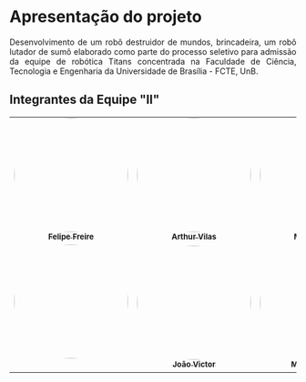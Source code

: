 
# Apresentação do projeto

<div style="text-align: justify;">
<p>
Desenvolvimento de um robô destruidor de mundos, brincadeira, um robô lutador de sumô elaborado como parte do processo seletivo para admissão da equipe de robótica Titans concentrada na Faculdade de Ciência, Tecnologia e Engenharia da Universidade de Brasília - FCTE, UnB.
</p>
</div>

## Integrantes da Equipe "II"

<table>

<tr>
    <tr>
    <td align="center"><a href="https://github.com/FelipeFreire-gf"><img style="border-radius: 60%;" src="https://avatars.githubusercontent.com/u/62055315?v=4" width="200px;" alt=""/><br /><sub><b>Felipe Freire</b></sub></a><br />
    <td align="center"><a href="https://github.com/arthurvbl"><img style="border-radius: 60%;" src="https://avatars.githubusercontent.com/u/186127003?v=4" width="200px;" alt=""/><br /><sub><b>Arthur Vilas</b></sub></a><br />
    <td align="center"><a href="https://github.com/micaelnildoo"><img style="border-radius: 60%;" src="https://avatars.githubusercontent.com/u/113267642?v=4" width="200px;" alt=""/><br /><sub><b>Micael Nildo</b></sub></a><br />
    <td align="center"><a href="https://github.com/vitorreix"><img style="border-radius: 60%;" src="https://avatars.githubusercontent.com/u/189680932?v=4" width="200px;" alt=""/><br /><sub><b>Vitor Teixeira</b></sub></a><br />
    </tr>
    <tr>
    <td align="center"><a href="https://github.com/"><img style="border-radius: 60%;" src="https://avatars.githubusercontent.com/u/" width="200px;" alt=""/><br /><sub><b></b></sub></a><br />
    <td align="center"><a href="https://github.com/viktor485"><img style="border-radius: 60%;" src="https://avatars.githubusercontent.com/u/197327695?v=4" width="200px;" alt=""/><br /><sub><b>João Victor</b></sub></a><br />
    <td align="center"><a href="https://github.com/matheusfelix18"><img style="border-radius: 60%;" src="https://avatars.githubusercontent.com/u/153767458?v=4" width="200px;" alt=""/><br /><sub><b>Matheus Félix </b></sub></a><br />
    <td align="center"><a href="https://github.com/"><img style="border-radius: 60%;" src="https://avatars.githubusercontent.com/u/" width="200px;" alt=""/><br /><sub><b></b></sub></a><br />
    </tr>
    <tr> 
</tr>

</table>



